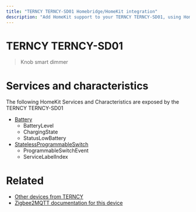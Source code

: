 ```yaml
---
title: "TERNCY TERNCY-SD01 Homebridge/HomeKit integration"
description: "Add HomeKit support to your TERNCY TERNCY-SD01, using Homebridge, Zigbee2MQTT and homebridge-z2m."
---
```

<!---
This file has been GENERATED using src/docgen/docgen.ts
DO NOT EDIT THIS FILE MANUALLY!
-->
# TERNCY TERNCY-SD01
> Knob smart dimmer


# Services and characteristics
The following HomeKit Services and Characteristics are exposed by
the TERNCY TERNCY-SD01

* [Battery](../../battery.md)
  * BatteryLevel
  * ChargingState
  * StatusLowBattery
* [StatelessProgrammableSwitch](../../action.md)
  * ProgrammableSwitchEvent
  * ServiceLabelIndex


# Related
* [Other devices from TERNCY](../index.md#terncy)
* [Zigbee2MQTT documentation for this device](https://www.zigbee2mqtt.io/devices/TERNCY-SD01.html)